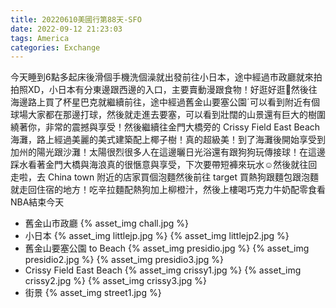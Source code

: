 ```yaml
---
title: 20220610美國行第88天-SFO
date: 2022-09-12 21:23:03
tags: America
categories: Exchange
---
```

今天睡到6點多起床後滑個手機洗個澡就出發前往小日本，途中經過市政廳就來拍拍照XD，小日本有分東邊跟西邊的入口，主要賣動漫跟食物！好逛好逛🥰然後往海邊路上買了杯星巴克就繼續前往，途中經過舊金山要塞公園ˊ可以看到附近有個球場大家都在那邊打球，然後就走進去要塞，可以看到壯闊的山景還有巨大的樹圍繞著你，非常的震撼與享受！然後繼續往金門大橋旁的 Crissy Field East Beach 海灘，路上經過美麗的美式建築配上椰子樹！真的超級美！到了海灘後開始享受到加州的陽光跟沙灘！太陽很烈很多人在這邊曬日光浴還有跟狗狗玩傳接球！在這邊踩水看著金門大橋與海浪真的很愜意與享受，下次要帶短褲來玩水☺️然後就往回走啦，去 China town 附近的店家買個泡麵然後前往 target 買熱狗跟麵包跟泡麵就走回住宿的地方！吃辛拉麵配熱狗加上柳橙汁，然後上樓喝巧克力牛奶配零食看NBA結束今天

- 舊金山市政廳
{% asset_img chall.jpg %}
- 小日本
{% asset_img littlejp.jpg %}
{% asset_img littlejp2.jpg %}
- 舊金山要塞公園 to Beach
{% asset_img presidio.jpg %}
{% asset_img presidio2.jpg %}
{% asset_img presidio3.jpg %}
- Crissy Field East Beach
{% asset_img crissy1.jpg %}
{% asset_img crissy2.jpg %}
{% asset_img crissy3.jpg %}
- 街景
{% asset_img street1.jpg %}